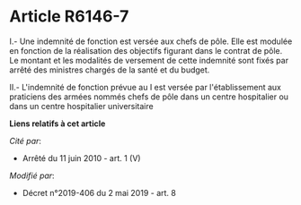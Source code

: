 # Article R6146-7

I.- Une indemnité de fonction est versée aux chefs de pôle. Elle est modulée en fonction de la réalisation des objectifs
figurant dans le contrat de pôle. Le montant et les modalités de versement de cette indemnité sont fixés par arrêté des
ministres chargés de la santé et du budget.

II.- L'indemnité de fonction prévue au I est versée par l'établissement aux praticiens des armées nommés chefs de pôle dans
un centre hospitalier ou dans un centre hospitalier universitaire

**Liens relatifs à cet article**

_Cité par_:

  - Arrêté du 11 juin 2010 - art. 1 (V)

_Modifié par_:

  - Décret n°2019-406 du 2 mai 2019 - art. 8
